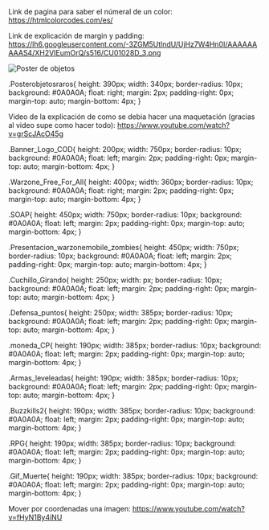 
Link de pagina para saber el númeral de un color:
https://htmlcolorcodes.com/es/

Link de explicación de margin y padding:
https://lh6.googleusercontent.com/-3ZGM5UtlndU/UjHz7W4Hn0I/AAAAAAAAAS4/XH2VIEumOrQ/s516/CU01028D_3.png

<img src="./Imagenes, gif y videos pagina/COD_gif_16_Poster_Objetos_idk.gif" alt="Poster de objetos" class="Posterobjetosraros">


.Posterobjetosraros{
    height: 390px;
    width: 340px;
    border-radius: 10px;
    background: #0A0A0A;
    float: right;
    margin: 2px;
    padding-right: 0px;
    margin-top: auto;
    margin-bottom: 4px;
}


Video de la explicación de como se debia hacer una maquetación (gracias al video supe como hacer todo):
https://www.youtube.com/watch?v=grScJAcO45g


.Banner_Logo_COD{
    height: 200px;
    width: 750px;
    border-radius: 10px;
    background: #0A0A0A;
    float: left;
    margin: 2px;
    padding-right: 0px;
    margin-top: auto;
    margin-bottom: 4px;
}

.Warzone_Free_For_All{
    height: 400px;
    width: 360px;
    border-radius: 10px;
    background: #0A0A0A;
    float: right;
    margin: 2px;
    padding-right: 0px;
    margin-top: auto;
    margin-bottom: 4px;
}

.SOAP{
    height: 450px;
    width: 750px;
    border-radius: 10px;
    background: #0A0A0A;
    float: left;
    margin: 2px;
    padding-right: 0px;
    margin-top: auto;
    margin-bottom: 4px;
}

.Presentacion_warzonemobile_zombies{
    height: 450px;
    width: 750px;
    border-radius: 10px;
    background: #0A0A0A;
    float: left;
    margin: 2px;
    padding-right: 0px;
    margin-top: auto;
    margin-bottom: 4px;
}

.Cuchillo_Girando{
    height: 250px;
    width: px;
    border-radius: 10px;
    background: #0A0A0A;
    float: left;
    margin: 2px;
    padding-right: 0px;
    margin-top: auto;
    margin-bottom: 4px;
}

.Defensa_puntos{
    height: 250px;
    width: 385px;
    border-radius: 10px;
    background: #0A0A0A;
    float: left;
    margin: 2px;
    padding-right: 0px;
    margin-top: auto;
    margin-bottom: 4px;
}

.moneda_CP{
    height: 190px;
    width: 385px;
    border-radius: 10px;
    background: #0A0A0A;
    float: left;
    margin: 2px;
    padding-right: 0px;
    margin-top: auto;
    margin-bottom: 4px;
}

.Armas_leveleadas{
    height: 190px;
    width: 385px;
    border-radius: 10px;
    background: #0A0A0A;
    float: left;
    margin: 2px;
    padding-right: 0px;
    margin-top: auto;
    margin-bottom: 4px;
}

.Buzzkills2{
    height: 190px;
    width: 385px;
    border-radius: 10px;
    background: #0A0A0A;
    float: left;
    margin: 2px;
    padding-right: 0px;
    margin-top: auto;
    margin-bottom: 4px;
}

.RPG{
    height: 190px;
    width: 385px;
    border-radius: 10px;
    background: #0A0A0A;
    float: left;
    margin: 2px;
    padding-right: 0px;
    margin-top: auto;
    margin-bottom: 4px;
}

.Gif_Muerte{
    height: 190px;
    width: 385px;
    border-radius: 10px;
    background: #0A0A0A;
    float: left;
    margin: 2px;
    padding-right: 0px;
    margin-top: auto;
    margin-bottom: 4px;
}


Mover por coordenadas una imagen:
https://www.youtube.com/watch?v=fHyN1By4iNU